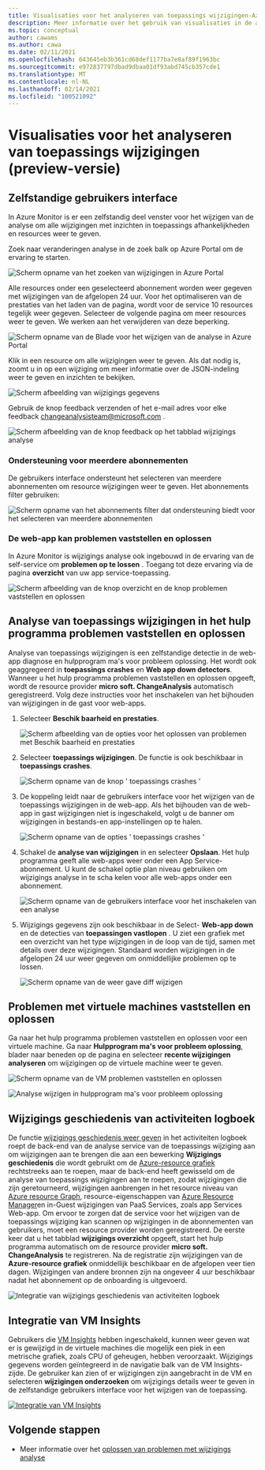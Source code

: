 ```yaml
---
title: Visualisaties voor het analyseren van toepassings wijzigingen-Azure Monitor
description: Meer informatie over het gebruik van visualisaties in de analyse van toepassings wijzigingen in Azure Monitor.
ms.topic: conceptual
author: cawams
ms.author: cawa
ms.date: 02/11/2021
ms.openlocfilehash: 643645eb3b361cd68def1177ba7e8af89f1963bc
ms.sourcegitcommit: e972837797dbad9dbaa01df93abd745cb357cde1
ms.translationtype: MT
ms.contentlocale: nl-NL
ms.lasthandoff: 02/14/2021
ms.locfileid: "100521092"
---
```

# <a name="visualizations-for-application-change-analysis-preview"></a>Visualisaties voor het analyseren van toepassings wijzigingen (preview-versie)

## <a name="standalone-ui"></a>Zelfstandige gebruikers interface

In Azure Monitor is er een zelfstandig deel venster voor het wijzigen van de analyse om alle wijzigingen met inzichten in toepassings afhankelijkheden en resources weer te geven.

Zoek naar veranderingen analyse in de zoek balk op Azure Portal om de ervaring te starten.

![Scherm opname van het zoeken van wijzigingen in Azure Portal](./media/change-analysis/search-change-analysis.png)

Alle resources onder een geselecteerd abonnement worden weer gegeven met wijzigingen van de afgelopen 24 uur. Voor het optimaliseren van de prestaties van het laden van de pagina, wordt voor de service 10 resources tegelijk weer gegeven. Selecteer de volgende pagina om meer resources weer te geven. We werken aan het verwijderen van deze beperking.

![Scherm opname van de Blade voor het wijzigen van de analyse in Azure Portal](./media/change-analysis/change-analysis-standalone-blade.png)

Klik in een resource om alle wijzigingen weer te geven. Als dat nodig is, zoomt u in op een wijziging om meer informatie over de JSON-indeling weer te geven en inzichten te bekijken.

![Scherm afbeelding van wijzigings gegevens](./media/change-analysis/change-details.png)

Gebruik de knop feedback verzenden of het e-mail adres voor elke feedback changeanalysisteam@microsoft.com .

![Scherm afbeelding van de knop feedback op het tabblad wijzigings analyse](./media/change-analysis/change-analysis-feedback.png)

### <a name="multiple-subscription-support"></a>Ondersteuning voor meerdere abonnementen

De gebruikers interface ondersteunt het selecteren van meerdere abonnementen om resource wijzigingen weer te geven. Het abonnements filter gebruiken:

![Scherm opname van het abonnements filter dat ondersteuning biedt voor het selecteren van meerdere abonnementen](./media/change-analysis/multiple-subscriptions-support.png)

### <a name="web-app-diagnose-and-solve-problems"></a>De web-app kan problemen vaststellen en oplossen

In Azure Monitor is wijzigings analyse ook ingebouwd in de ervaring van de self-service om **problemen op te lossen** . Toegang tot deze ervaring via de pagina **overzicht** van uw app service-toepassing.

![Scherm afbeelding van de knop overzicht en de knop problemen vaststellen en oplossen](./media/change-analysis/change-analysis.png)

## <a name="application-change-analysis-in-the-diagnose-and-solve-problems-tool"></a>Analyse van toepassings wijzigingen in het hulp programma problemen vaststellen en oplossen

Analyse van toepassings wijzigingen is een zelfstandige detectie in de web-app diagnose en hulpprogram ma's voor probleem oplossing. Het wordt ook geaggregeerd in **toepassings crashes** en **Web app down detectors**. Wanneer u het hulp programma problemen vaststellen en oplossen opgeeft, wordt de resource provider **micro soft. ChangeAnalysis** automatisch geregistreerd. Volg deze instructies voor het inschakelen van het bijhouden van wijzigingen in de gast voor web-apps.

1. Selecteer **Beschik baarheid en prestaties**.

    ![Scherm afbeelding van de opties voor het oplossen van problemen met Beschik baarheid en prestaties](./media/change-analysis/availability-and-performance.png)

2. Selecteer **toepassings wijzigingen**. De functie is ook beschikbaar in **toepassings crashes**.

   ![Scherm opname van de knop ' toepassings crashes '](./media/change-analysis/application-changes.png)

3. De koppeling leidt naar de gebruikers interface voor het wijzigen van de toepassings wijzigingen in de web-app. Als het bijhouden van de web-app in gast wijzigingen niet is ingeschakeld, volgt u de banner om wijzigingen in bestands-en app-instellingen op te halen.

   ![Scherm opname van de opties ' toepassings crashes '](./media/change-analysis/enable-changeanalysis.png)

4. Schakel de **analyse van wijzigingen** in en selecteer **Opslaan**. Het hulp programma geeft alle web-apps weer onder een App Service-abonnement. U kunt de schakel optie plan niveau gebruiken om wijzigings analyse in te scha kelen voor alle web-apps onder een abonnement.

    ![Scherm opname van de gebruikers interface voor het inschakelen van een analyse](./media/change-analysis/change-analysis-on.png)

5. Wijzigings gegevens zijn ook beschikbaar in de Select- **Web-app down** en de detecties van **toepassingen vastlopen** . U ziet een grafiek met een overzicht van het type wijzigingen in de loop van de tijd, samen met details over deze wijzigingen. Standaard worden wijzigingen in de afgelopen 24 uur weer gegeven om onmiddellijke problemen op te lossen.

     ![Scherm opname van de weer gave diff wijzigen](./media/change-analysis/change-view.png)

## <a name="virtual-machine-diagnose-and-solve-problems"></a>Problemen met virtuele machines vaststellen en oplossen

Ga naar het hulp programma problemen vaststellen en oplossen voor een virtuele machine.  Ga naar **Hulpprogram ma's voor probleem oplossing**, blader naar beneden op de pagina en selecteer **recente wijzigingen analyseren** om wijzigingen op de virtuele machine weer te geven.

![Scherm opname van de VM problemen vaststellen en oplossen](./media/change-analysis/vm-dnsp-troubleshootingtools.png)

![Analyse wijzigen in hulpprogram ma's voor probleem oplossing](./media/change-analysis/analyze-recent-changes.png)

## <a name="activity-log-change-history"></a>Wijzigings geschiedenis van activiteiten logboek

De functie [wijzigings geschiedenis weer geven](../platform/activity-log.md#view-change-history) in het activiteiten logboek roept de back-end van de analyse service van de toepassings wijziging aan om wijzigingen aan te brengen die aan een bewerking **Wijzigings geschiedenis** die wordt gebruikt om de [Azure-resource grafiek](../../governance/resource-graph/overview.md) rechtstreeks aan te roepen, maar de back-end heeft gewisseld om de analyse van toepassings wijzigingen aan te roepen, zodat wijzigingen die zijn geretourneerd, wijzigingen aanbrengen in het resource niveau van [Azure resource Graph](../../governance/resource-graph/overview.md), resource-eigenschappen van [Azure Resource Manager](../../azure-resource-manager/management/overview.md)en in-Guest wijzigingen van PaaS Services, zoals app Services Web-app. Om ervoor te zorgen dat de service voor het wijzigen van de toepassings wijziging kan scannen op wijzigingen in de abonnementen van gebruikers, moet een resource provider worden geregistreerd. De eerste keer dat u het tabblad **wijzigings overzicht** opgeeft, start het hulp programma automatisch om de resource provider **micro soft. ChangeAnalysis** te registreren. Na de registratie zijn wijzigingen van de **Azure-resource grafiek** onmiddellijk beschikbaar en de afgelopen veer tien dagen. Wijzigingen van andere bronnen zijn na ongeveer 4 uur beschikbaar nadat het abonnement op de onboarding is uitgevoerd.

![Integratie van wijzigings geschiedenis van activiteiten logboek](./media/change-analysis/activity-log-change-history.png)

## <a name="vm-insights-integration"></a>Integratie van VM Insights

Gebruikers die [VM Insights](../insights/vminsights-overview.md) hebben ingeschakeld, kunnen weer geven wat er is gewijzigd in de virtuele machines die mogelijk een piek in een metrische grafiek, zoals CPU of geheugen, hebben veroorzaakt. Wijzigings gegevens worden geïntegreerd in de navigatie balk van de VM Insights-zijde. De gebruiker kan zien of er wijzigingen zijn aangebracht in de VM en selecteren **wijzigingen onderzoeken** om wijzigings details weer te geven in de zelfstandige gebruikers interface voor het wijzigen van de toepassing.

[![Integratie van VM Insights](./media/change-analysis/vm-insights.png)](./media/change-analysis/vm-insights.png#lightbox)

## <a name="next-steps"></a>Volgende stappen

- Meer informatie over het [oplossen van problemen met wijzigings analyse](change-analysis-troubleshoot.md)
